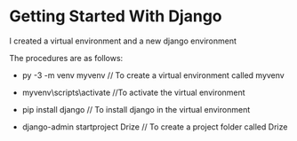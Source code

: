 # Getting Started With Django

I created a virtual environment and a new django environment

The procedures are as follows:

- py -3 -m venv myvenv // To create a virtual environment called myvenv

- myvenv\scripts\activate //To activate the virtual environment

- pip install django // To install django in the virtual environment

- django-admin startproject Drize // To create a project folder called Drize
